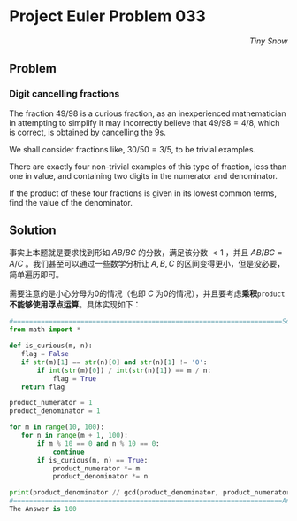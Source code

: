 # Project Euler	Problem 033

<p align="right"><i>Tiny Snow</i></p>



## Problem

### Digit cancelling fractions

The fraction $49/98$ is a curious fraction, as an inexperienced mathematician in attempting to simplify it may incorrectly believe that $49/98 = 4/8$, which is correct, is obtained by cancelling the 9s.

We shall consider fractions like, $30/50 = 3/5$, to be trivial examples.

There are exactly four non-trivial examples of this type of fraction, less than one in value, and containing two digits in the numerator and denominator.

If the product of these four fractions is given in its lowest common terms, find the value of the denominator.



## Solution

事实上本题就是要求找到形如 $AB/BC$ 的分数，满足该分数 $< 1$ ，并且 $AB/BC = A/C$ 。我们甚至可以通过一些数学分析让 $A,B,C$ 的区间变得更小，但是没必要，简单遍历即可。

需要注意的是小心分母为0的情况（也即 $C$ 为0的情况），并且要考虑**乘积**`product`**不能够使用浮点运算**。具体实现如下：

 ```python
#====================================================================Solution
from math import *

def is_curious(m, n):
    flag = False
    if str(m)[1] == str(n)[0] and str(n)[1] != '0':
        if int(str(m)[0]) / int(str(n)[1]) == m / n:
            flag = True
    return flag

product_numerator = 1
product_denominator = 1

for m in range(10, 100):
    for n in range(m + 1, 100):
        if m % 10 == 0 and n % 10 == 0:
            continue
        if is_curious(m, n) == True:
            product_numerator *= m
            product_denominator *= n

print(product_denominator // gcd(product_denominator, product_numerator))
#====================================================================Answer
The Answer is 100
 ```

